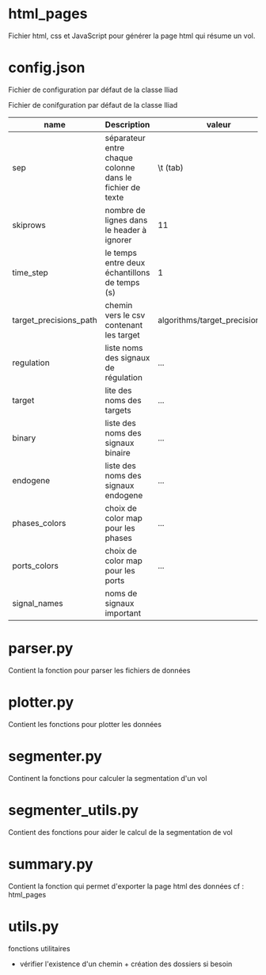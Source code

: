 # html_pages

Fichier html, css et JavaScript pour générer la page html qui résume un vol.

# config.json

Fichier de configuration par défaut de la classe Iliad


Fichier de conifguration par défaut de la classe Iliad

name  | Description | valeur
------|-------------|--------
sep | séparateur entre chaque colonne dans le fichier de texte | \t (tab)
skiprows | nombre de lignes dans le header à ignorer | 11
time\_step | le temps entre deux échantillons de temps (s) | 1
target\_precisions\_path | chemin vers le csv contenant les target | algorithms/target_precisions.csv
regulation | liste noms des signaux de régulation | ...
target | lite des noms des targets | ...
binary | liste des noms des signaux binaire | ...
endogene | liste des noms des signaux endogene | ...
phases\_colors | choix de color map pour les phases | ...
ports\_colors | choix de color map pour les ports | ...
signal\_names | noms de signaux important

# parser.py

Contient la fonction pour parser les fichiers de données

# plotter.py

Contient les fonctions pour plotter les données

# segmenter.py

Continent la fonctions pour calculer la segmentation d'un vol

# segmenter_utils.py

Contient des fonctions pour aider le calcul de la segmentation de vol

# summary.py

Contient la fonction qui permet d'exporter la page html des données
cf : html_pages

# utils.py

fonctions utilitaires
* vérifier l'existence d'un chemin + création des dossiers si besoin
